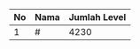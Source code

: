 | No | Nama            | Jumlah Level |
|----|-----------------|--------------|
| 1  | #    |    4230        |
